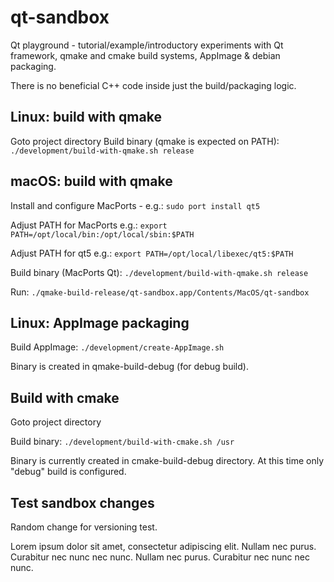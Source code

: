 # qt-sandbox
Qt playground - tutorial/example/introductory experiments with Qt framework,
qmake and cmake build systems, AppImage & debian packaging.

There is no beneficial C++ code inside just the build/packaging logic.

## Linux: build with qmake
Goto project directory
Build binary (qmake is expected on PATH): `./development/build-with-qmake.sh release`

## macOS: build with qmake
Install and configure MacPorts - e.g.: `sudo port install qt5`

Adjust PATH for MacPorts e.g.: `export PATH=/opt/local/bin:/opt/local/sbin:$PATH`

Adjust PATH for qt5 e.g.: `export PATH=/opt/local/libexec/qt5:$PATH`

Build binary (MacPorts Qt): `./development/build-with-qmake.sh release`

Run: `./qmake-build-release/qt-sandbox.app/Contents/MacOS/qt-sandbox`

## Linux: AppImage packaging
Build AppImage: `./development/create-AppImage.sh`

Binary is created in qmake-build-debug (for debug build).

## Build with cmake
Goto project directory

Build binary: `./development/build-with-cmake.sh /usr`

Binary is currently created in cmake-build-debug directory. At this time only
"debug" build is configured.


## Test sandbox changes
Random change for versioning test.

Lorem ipsum dolor sit amet, consectetur adipiscing elit. Nullam nec purus.
Curabitur nec nunc nec nunc. Nullam nec purus. Curabitur nec nunc nec nunc.
